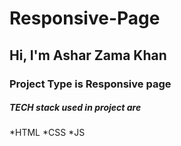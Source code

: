 # Responsive-Page

## Hi, I'm Ashar Zama Khan

### Project Type is Responsive page

##### TECH stack used in project are
*HTML
*CSS
*JS
